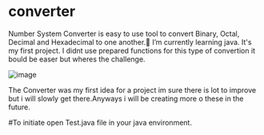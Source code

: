 # converter
Number System Converter is easy to use tool to convert Binary, Octal, Decimal and 
Hexadecimal to one another.🌱 I’m currently learning java. It's my first project. 
I didnt use prepared functions for this type of convertion it bould be easer 
but wheres the challenge.



![image](https://user-images.githubusercontent.com/26069406/163259220-eb3b5313-69f2-4c6b-867a-00d68bab567a.png)





 The Converter was my first idea for a project im sure there 
is lot to improve but i will slowly get there.Anyways i will be creating more o these 
in the future.

#To initiate open Test.java file in your java environment.
